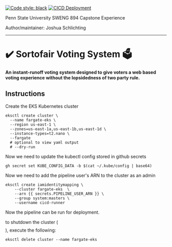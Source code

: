 [![Code style: black](https://img.shields.io/badge/code%20style-black-000000.svg)](https://github.com/psf/black)
[![CICD Deployment](https://github.com/JoshuaSchlichting/sweng894-capstone/actions/workflows/main.yml/badge.svg?branch=master)](https://github.com/JoshuaSchlichting/sweng894-capstone/actions/workflows/main.yml)

Penn State University SWENG 894 Capstone Experience

Author/maintainer: Joshua Schlichting
___
# ✔️ Sortofair Voting System 🗳️
#### An instant-runoff voting system designed to give voters a web based voting experience without the lopsidedness of two party rule.

<!-- ## CI/CD High level diagram -->
<!-- ![CICD Diagram](./docs/architecture/sweng894-CICD.png) -->


## Instructions
Create the EKS Kubernetes cluster
```
eksctl create cluster \
  --name fargate-eks \
  --region us-east-1 \
  --zones=us-east-1a,us-east-1b,us-east-1d \
  --instance-types=t2.nano \
  --fargate
  # optional to view yaml output
  # --dry-run 
```

Now we need to update the kubectl config stored in github secrets
```
gh secret set KUBE_CONFIG_DATA -b $(cat ~/.kube/config | base64)
```

Now we need to add the pipeline user's ARN to the cluster as an admin
```
eksctl create iamidentitymapping \
    --cluster fargate-eks  \
    --arn {{ secrets.PIPELINE_USER_ARN }} \
    --group system:masters \
    --username cicd-runner
```

Now the pipeline can be run for deployment.

to shutdown the cluster ($$$$), execute the following:
```
eksctl delete cluster --name fargate-eks
```
